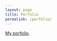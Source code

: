 ```yaml
---
layout: page
title: Porfolio
permalink: /porfolio/
---
```


[My porfolio](https://hthoai.github.io/).